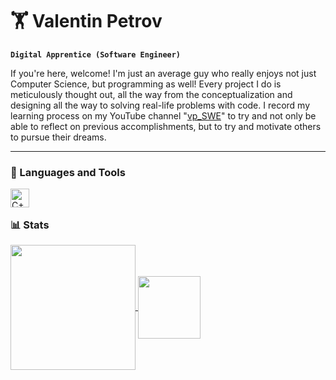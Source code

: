# 🏋️ Valentin Petrov

**`Digital Apprentice (Software Engineer)`**

If you're here, welcome! I'm just an average guy who really enjoys not just
Computer Science, but programming as well! Every project I do is meticulously thought 
out, all the way from the conceptualization and designing all the way to solving real-life 
problems with code. I record my learning process on my YouTube channel "[vp_SWE](https://www.youtube.com/@vp_SWE)" to try and not only be
able to reflect on previous accomplishments, but to try and motivate others to pursue their dreams.

---
### 🧰 Languages and Tools
<img align="left" alt="C++" width="30px" style="padding-right:10px;" src="https://cdn.jsdelivr.net/gh/devicons/devicon@latest/icons/cplusplus/cplusplus-original.svg" />
<br />

##

### 📊 Stats



<a href="https://github.com/ValPetrov10110/github-readme-stats">
  <img height=200 align="center" src="https://github-readme-stats.vercel.app/api?username=ValPetrov10110&show_icons=true&theme=react" />
</a>
<a href="https://github.com/ValPetrov10110/convoychat">
  <img height=100 align="center" src="https://github-readme-stats.vercel.app/api/top-langs/?username=ValPetrov10110&layout=compact&theme=react" />
</a>

##




